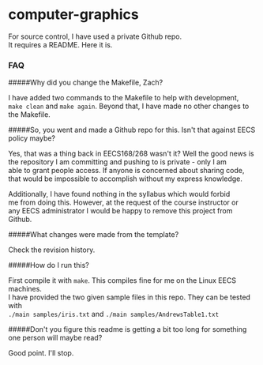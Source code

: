 # computer-graphics

For source control, I have used a private Github repo.<br>
It requires a README. Here it is.

### FAQ

#####Why did you change the Makefile, Zach?

I have added two commands to the Makefile to help with development,<br>
`make clean` and `make again`. Beyond that, I have made no other changes to the Makefile.

#####So, you went and made a Github repo for this. Isn't that against EECS policy maybe?

Yes, that was a thing back in EECS168/268 wasn't it? Well the good news is<br>
the repository I am committing and pushing to is private - only I am<br>
able to grant people access. If anyone is concerned about sharing code,<br>
that would be impossible to accomplish without my express knowledge.

Additionally, I have found nothing in the syllabus which would forbid<br>
me from doing this. However, at the request of the course instructor or<br>
any EECS administrator I would be happy to remove this project from Github.

#####What changes were made from the template?

Check the revision history.

#####How do I run this?

First compile it with `make`. This compiles fine for me on the Linux EECS machines.<br>
I have provided the two given sample files in this repo. They can be tested with<br>
`./main samples/iris.txt` and `./main samples/AndrewsTable1.txt`

#####Don't you figure this readme is getting a bit too long for something one person will maybe read?

Good point. I'll stop.
